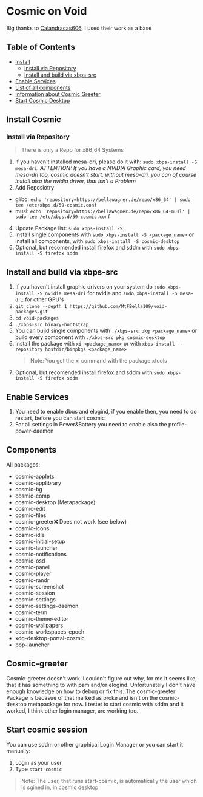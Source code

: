 # Cosmic on Void
Big thanks to [Calandracas606](https://github.com/Calandracas606), I used their work as a base

## Table of Contents

- [Install](#install-cosmic)
  - [Install via Repository](#install-via-repository)
  - [Install and build via xbps-src](#install-and-build-via-xbps-src)
- [Enable Services](#enable-services)
- [List of all components](#components)
- [Information about Cosmic Greeter](#cosmic-greeter)
- [Start Cosmic Desktop](#start-cosmic-session)

## Install Cosmic
### Install via Repository
> There is only a Repo for x86_64 Systems
1. If you haven't installed mesa-dri, please do it with: `sudo xbps-install -S mesa-dri`. *ATTENTION: If you have a NVIDIA Graphic card, you need mesa-dri too, cosmic doesn't start, without mesa-dri, you can of course install also the nvidia driver, that isn't a Problem*
2.  Add Reposiotry
   - glibc: `echo 'repository=https://bellawagner.de/repo/x86_64' | sudo tee /etc/xbps.d/59-cosmic.conf`
   - musl: `echo 'repository=https://bellawagner.de/repo/x86_64-musl' | sudo tee /etc/xbps.d/59-cosmic.conf` 
4. Update Package list: `sudo xbps-install -S`
5. Install single components with `sudo xbps-install -S <package_name>` or install all components, with `sudo xbps-install -S cosmic-desktop`
6. Optional, but recomended install firefox and sddm with `sudo xbps-install -S firefox sddm`

## Install and build via xbps-src
1. If you haven't install graphic drivers on your system do `sudo xbps-install -S nvidia mesa-dri` for nvidia and `sudo xbps-install -S mesa-dri` for other GPU's
2. `git clone --depth 1 https://github.com/MtFBella109/void-packages.git`
3. `cd void-packages`
4. `./xbps-src binary-bootstrap`
5. You can build single components with `./xbps-src pkg <package_name>` or build every component with `./xbps-src pkg cosmic-desktop`
6. Install the package with `xi <package_name>` or with `xbps-install --repository hostdir/binpkgs <package_name>`
   > Note: You get the xi command with the package xtools
7. Optional, but recomended install firefox and sddm with `sudo xbps-install -S firefox sddm`

## Enable Services
1. You need to enable dbus and elogind, if you enable then, you need to do restart, before you can start cosmic
2. For all settings in Power&Battery you need to enable also the profile-power-daemon
   
## Components
All packages:
- cosmic-applets
- cosmic-applibrary
- cosmic-bg
- cosmic-comp
- cosmic-desktop (Metapackage)
- cosmic-edit
- cosmic-files
- cosmic-greeter❌ Does not work (see below)
- cosmic-icons
- cosmic-idle
- cosmic-initial-setup
- cosmic-launcher
- cosmic-notifications
- cosmic-osd
- cosmic-panel
- cosmic-player
- cosmic-randr
- cosmic-screenshot
- cosmic-session
- cosmic-settings
- cosmic-settings-daemon
- cosmic-term
- cosmic-theme-editor
- cosmic-wallpapers
- cosmic-workspaces-epoch
- xdg-desktop-portal-cosmic
- pop-launcher

## Cosmic-greeter
Cosmic-greeter doesn't work. I couldn't figure out why, for me It seems like, that it has something to with pam and/or elogind. Unfortunately I don't have enough knowledge on how to debug or fix this.
The cosmic-greeter Package is becasue of that marked as broke and isn't on the cosmic-desktop metapackage for now. I testet to start cosmic with sddm and it worked, I think other login manager, are working too.

## Start cosmic session
You can use sddm or other graphical Login Manager or you can start it manually:
1. Login as your user
2. Type `start-cosmic`
> Note: The user, that runs start-cosmic, is automatically the user which is sgined in, in cosmic desktop
